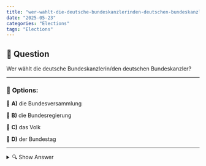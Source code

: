 ```yaml
---
title: "wer-wahlt-die-deutsche-bundeskanzlerinden-deutschen-bundeskanzler"
date: "2025-05-23"
categories: "Elections"
tags: "Elections"
---
```


## 📌 **Question**

Wer wählt die deutsche Bundeskanzlerin/den deutschen Bundeskanzler?



---

### 📝 **Options:**

🔘 **A)** die Bundesversammlung

🔘 **B)** die Bundesregierung

🔘 **C)** das Volk

🔘 **D)** der Bundestag

---

<details>
  <summary>🔍 Show Answer</summary>

  <p>
💡  <b>Correct Answer:</b>  d
  </p>
  <p>
    📖<b>Explanation:</b>
    In Deutschland wird die Bundeskanzlerin oder der Bundeskanzler nicht direkt vom Volk gewählt. Stattdessen ist der Bundestag hierfür zuständig, der aus Abgeordneten besteht, die vom Volk gewählt werden. Nach einer Bundestagswahl schlagen die Parteien Kandidaten für das Kanzleramt vor und der Bundestag wählt den Regierungschef oder die Regierungschefin durch mehrheitliche Abstimmung. Somit ist die richtige Antwort auf die Frage d: der Bundestag.
  </p>
</details>
